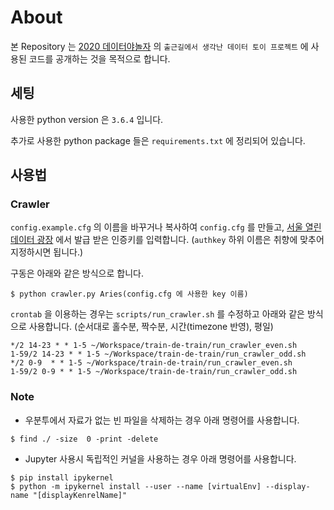 # About

본 Repository 는 [2020 데이터야놀자](https://datayanolja.github.io/) 의 `출근길에서 생각난 데이터 토이 프로젝트` 에 사용된 코드를 공개하는 것을 목적으로 합니다.

## 세팅

사용한 python version 은 `3.6.4` 입니다.

추가로 사용한 python package 들은 `requirements.txt` 에 정리되어 있습니다.

## 사용법

### Crawler

`config.example.cfg` 의 이름을 바꾸거나 복사하여 `config.cfg` 를 만들고, [서울 열린데이터 광장](http://data.seoul.go.kr/) 에서 발급 받은 인증키를 입력합니다.
(`authkey` 하위 이름은 취향에 맞추어 지정하시면 됩니다.)

구동은 아래와 같은 방식으로 합니다.

```
$ python crawler.py Aries(config.cfg 에 사용한 key 이름)
```

`crontab` 을 이용하는 경우는 `scripts/run_crawler.sh` 를 수정하고 아래와 같은 방식으로 사용합니다.
(순서대로 홀수분, 짝수분, 시간(timezone 반영), 평일)

```
*/2 14-23 * * 1-5 ~/Workspace/train-de-train/run_crawler_even.sh
1-59/2 14-23 * * 1-5 ~/Workspace/train-de-train/run_crawler_odd.sh
*/2 0-9  * * 1-5 ~/Workspace/train-de-train/run_crawler_even.sh
1-59/2 0-9 * * 1-5 ~/Workspace/train-de-train/run_crawler_odd.sh
```


### Note

* 우분투에서 자료가 없는 빈 파일을 삭제하는 경우 아래 명령어를 사용합니다.

```
$ find ./ -size  0 -print -delete
```

* Jupyter 사용시 독립적인 커널을 사용하는 경우 아래 명령어를 사용합니다.

```
$ pip install ipykernel
$ python -m ipykernel install --user --name [virtualEnv] --display-name "[displayKenrelName]"
```
